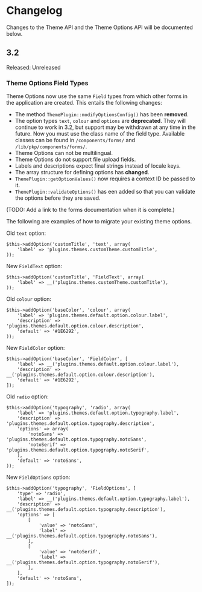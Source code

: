 # Changelog

Changes to the Theme API and the Theme Options API will be documented below.

## 3.2

Released: Unreleased

### Theme Options Field Types

Theme Options now use the same `Field` types from which other forms in the application are created. This entails the following changes:

- The method `ThemePlugin::modifyOptionsConfig()` has been **removed**.
- The option types `text`, `colour` and `options` are **deprecated**. They will continue to work in 3.2, but support may be withdrawn at any time in the future. Now you must use the class name of the field type. Available classes can be found in `/components/forms/` and `/lib/pkp/components/forms/`.
- Theme Options can not be multilingual.
- Theme Options do not support file upload fields.
- Labels and descriptions expect final strings instead of locale keys.
- The array structure for defining options has **changed**.
- `ThemePlugin::getOptionValues()` now requires a context ID be passed to it.
- `ThemePlugin::validateOptions()` has een added so that you can validate the options before they are saved.

(TODO: Add a link to the forms documentation when it is complete.)

The following are examples of how to migrate your existing theme options.

Old `text` option:
```
$this->addOption('customTitle', 'text', array(
	'label' => 'plugins.themes.customTheme.customTitle',
));
```

New `FieldText` option:
```
$this->addOption('customTitle', 'FieldText', array(
	'label' => __('plugins.themes.customTheme.customTitle'),
));
```

Old `colour` option:
```
$this->addOption('baseColor', 'colour', array(
	'label' => 'plugins.themes.default.option.colour.label',
	'description' => 'plugins.themes.default.option.colour.description',
	'default' => '#1E6292',
));
```

New `FieldColor` option:
```
$this->addOption('baseColor', 'FieldColor', [
	'label' => __('plugins.themes.default.option.colour.label'),
	'description' => __('plugins.themes.default.option.colour.description'),
	'default' => '#1E6292',
]);
```

Old `radio` option:
```
$this->addOption('typography', 'radio', array(
	'label' => 'plugins.themes.default.option.typography.label',
	'description' => 'plugins.themes.default.option.typography.description',
	'options' => array(
		'notoSans' => 'plugins.themes.default.option.typography.notoSans',
		'notoSerif' => 'plugins.themes.default.option.typography.notoSerif',
	),
	'default' => 'notoSans',
));
```

New `FieldOptions` option:
```
$this->addOption('typography', 'FieldOptions', [
	'type' => 'radio',
	'label' => __('plugins.themes.default.option.typography.label'),
	'description' => __('plugins.themes.default.option.typography.description'),
	'options' => [
		[
			'value' => 'notoSans',
			'label' => __('plugins.themes.default.option.typography.notoSans'),
		],
		[
			'value' => 'notoSerif',
			'label' => __('plugins.themes.default.option.typography.notoSerif'),
		],
	],
	'default' => 'notoSans',
]);
```

###

